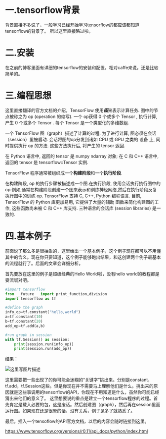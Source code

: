 # 一.tensorflow背景
背景直接不多说了，一般学习已经开始学习tensorflow的都应该都知道tensorflow的背景了。
所以这里直接略过啦。

# 二.安装
在之前的博客里面有详细的tensorflow的安装和配置。相对caffe来说，还是比较简单的。
# 三.编程思想

这里直接翻译的官方文档的介绍，TensorFlow 使用***图***来表示计算任务. 图中的节点被称之为 op (operation 的缩写). 一个 op获得 0 个或多个 Tensor , 执行计算, 产生 0 个或多个 Tensor . 每个 Tensor 是一个类型化的多维数组.

一个 TensorFlow 图（graph）描述了计算的过程. 为了进行计算, 图必须在会话（session）里被启动. 会话将图的op分发到诸如 CPU 或 GPU 之类的 设备 上, 同时提供执行 op 的方法. 这些方法执行后, 将产生的 tensor 返回.

在 Python 语言中, 返回的 tensor 是 numpy ndarray 对象; 在 C 和 C++ 语言中, 返回的 tensor 是 tensorflow::Tensor 实例.

TensorFlow 程序通常被组织成一个**构建阶段**和一个**执行阶段**. 

在构建阶段, op 的执行步骤被描述成一个图.在执行阶段, 使用会话执行执行图中的op.例如,通常在构建阶段创建一个图来表示和训练神经网络,然后在执行阶段反复执行图中的训练 op.
TensorFlow 支持 C, C++, Python 编程语言. 目前, TensorFlow 的 Python 库更加易用, 它提供了大量的辅助
函数来简化构建图的工作, 这些函数尚未被 C 和 C++ 库支持.
三种语言的会话库 (session libraries) 是一致的.

# 四.基本例子

前面说了那么多是很抽象的，这里给出一个基本例子，这个例子现在都可以不用懂其中的含义。现在你只要知道，这个例子能够跑出结果，和这创建两个例子最基本的流程就行了。后面的文章会详细分析。

首先要放在这里的例子是超级经典的Hello World啦，没有hello world的教程都是耍流氓对吧。


```python
#import tensorflow
from __future__ import print_function,division
import tensorflow as tf

#define the graph
info_op=tf.constant("hello,world")
a=tf.constant(10)
b=tf.constant(20)
add_op=tf.add(a,b)

#run graph in session
with tf.Session() as session:
    print(session.run(info_op))
    print(session.run(add_op))
```
结果：

![这里写图片描述](http://img.blog.csdn.net/20161109161921494)

这里需要把一些出现了的你可能会迷糊的“关键字”挑出来。分别是constant，tf.add，tf.Session这些。但是你现在并不需要马上理解他们是什么。挑出来的原因就是这些事调用的tensorflow的API，你现在不用知道是什么，虽然你可能已经猜出来他们的意义了。
这里想要说的重点是建立一个tensorflow程序的过程。首先肯定是载入必要的包，这是废话。然后创建图（graph），然后再在session里面运行图。如果现在还是很晕的话，没有关系，例子见多了就熟悉了。

最后，插入一个tensoflow的API官方文档，以后的内容会随时链接到这里。

https://www.tensorflow.org/versions/r0.11/api_docs/python/index.html